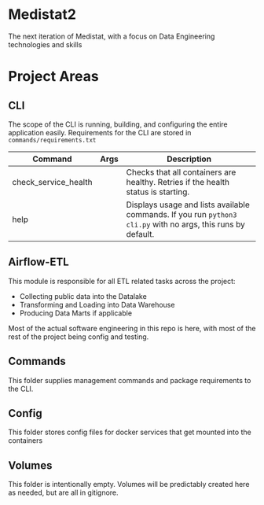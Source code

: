 # Medistat2

The next iteration of Medistat, with a focus on Data Engineering technologies and skills

# Project Areas

## CLI
The scope of the CLI is running, building, and configuring the entire application easily.
Requirements for the CLI are stored in `commands/requirements.txt`

|Command | Args | Description|
|--------|------|------------|
|check_service_health| | Checks that all containers are healthy. Retries if the health status is starting.|
|help| | Displays usage and lists available commands. If you run `python3 cli.py` with no args, this runs by default.|

## Airflow-ETL
This module is responsible for all ETL related tasks across the project:
- Collecting public data into the Datalake
- Transforming and Loading into Data Warehouse
- Producing Data Marts if applicable

Most of the actual software engineering in this repo is here, with most of the rest of the project being config and testing.

## Commands
This folder supplies management commands and package requirements to the CLI.

## Config
This folder stores config files for docker services that get mounted into the containers

## Volumes
This folder is intentionally empty. Volumes will be predictably created here as needed, but are all in gitignore.